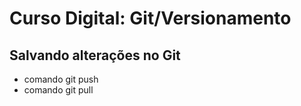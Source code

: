 # Curso Digital: Git/Versionamento

## Salvando alterações no Git

* comando git push
* comando git pull
